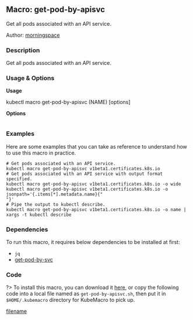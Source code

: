 ## Macro: get-pod-by-apisvc

Get all pods associated with an API service.

Author: [morningspace](https://github.com/morningspace/)

<!-- tabs:start -->

### **Description**


Get all pods associated with an API service.



### **Usage & Options**

**Usage**

kubectl macro get-pod-by-apisvc (NAME) [options]

**Options**

```

```

### **Examples**

Here are some examples that you can take as reference to understand how to use this macro in practice.
```shell
# Get pods associated with an API service.
kubectl macro get-pod-by-apisvc v1beta1.certificates.k8s.io
# Get pods associated with an API service with output format specified.
kubectl macro get-pod-by-apisvc v1beta1.certificates.k8s.io -o wide
kubectl macro get-pod-by-apisvc v1beta1.certificates.k8s.io -o jsonpath='{.items[*].metadata.name}{"
"}'
# Pipe the output to kubectl describe.
kubectl macro get-pod-by-apisvc v1beta1.certificates.k8s.io -o name | xargs -t kubectl describe

```

### **Dependencies**

To run this macro, it requires below dependencies to be installed at first:

* `jq`
* [get-pod-by-svc](docs/get-pod-by-svc.md)

### **Code**

?> To install this macro, you can download it [here](bin/get-pod-by-apisvc.sh ':ignore get-pod-by-apisvc'), or copy the following code into a local file named as `get-pod-by-apisvc.sh`, then put it in `$HOME/.kubemacro` directory for KubeMacro to pick up.

[filename](../bin/get-pod-by-apisvc.sh ':include :type=code shell')

<!-- tabs:end -->
